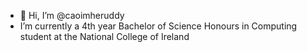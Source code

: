 - 👋 Hi, I’m @caoimheruddy
-  I’m currently a 4th year Bachelor of Science Honours in Computing student at the National College of Ireland

<!---
caoimheruddy/caoimheruddy is a ✨ special ✨ repository because its `README.md` (this file) appears on your GitHub profile.
You can click the Preview link to take a look at your changes.
--->

